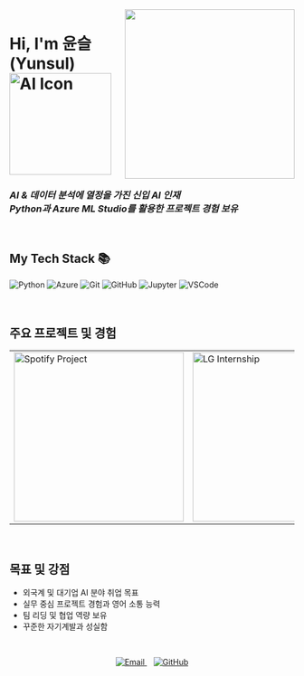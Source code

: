 <img align="right" src="https://user-images.githubusercontent.com/61736137/165254138-70830fcb-b25a-42b0-a8a4-b90678bcb2a2.svg" width="300"/>

<h1> Hi, I'm 윤슬 (Yunsul) <img src="https://cdn-icons-png.flaticon.com/512/616/616408.png" height="180" alt="AI Icon"></h1>

<p>
  <em>
    <h3>
      AI & 데이터 분석에 열정을 가진 신입 AI 인재<br/>
      Python과 Azure ML Studio를 활용한 프로젝트 경험 보유
    </h3>
  </em>
</p>

<br/>
<h2> My Tech Stack 📚 </h2>

![Python](https://img.shields.io/badge/-Python-3776AB?style=for-the-badge&logo=python&logoColor=white)
![Azure](https://img.shields.io/badge/-Azure-0089D6?style=for-the-badge&logo=microsoft-azure&logoColor=white)
![Git](https://img.shields.io/badge/-Git-F05032?style=for-the-badge&logo=git&logoColor=white)
![GitHub](https://img.shields.io/badge/-GitHub-181717?style=for-the-badge&logo=github&logoColor=white)
![Jupyter](https://img.shields.io/badge/-Jupyter-F37626?style=for-the-badge&logo=jupyter&logoColor=white)
![VSCode](https://img.shields.io/badge/-VSCode-007ACC?style=for-the-badge&logo=visual-studio-code&logoColor=white)

<br/>

<h2> 주요 프로젝트 및 경험 </h2>

<table>
  <tbody>
    <tr>
      <td>
        <a href="https://github.com/윤슬계정/spotify-valence-prediction" title="Spotify 음악 기분 점수 예측 프로젝트">
          <img align="center" src="https://user-images.githubusercontent.com/61736137/spotify_project_image.png" width="300" alt="Spotify Project">
        </a>
      </td>
      <td>
        <a href="https://github.com/윤슬계정/lg-electronics-intern" title="LG전자 인턴십 팀장 경험">
          <img align="center" src="https://user-images.githubusercontent.com/61736137/lg_intern_image.png" width="300" alt="LG Internship">
        </a>
      </td>
    </tr>
  </tbody>
</table>

<br/>

<h2> 목표 및 강점 </h2>

<ul>
  <li>외국계 및 대기업 AI 분야 취업 목표</li>
  <li>실무 중심 프로젝트 경험과 영어 소통 능력</li>
  <li>팀 리딩 및 협업 역량 보유</li>
  <li>꾸준한 자기계발과 성실함</li>
</ul>

<br/>

<p align="center">
  <a href="mailto:yunsul@example.com" title="Email">
    <img src="https://img.icons8.com/ios-filled/30/000000/email-open.png" alt="Email"/>
  </a>
  &nbsp;&nbsp;
  <a href="https://github.com/윤슬계정" title="GitHub">
    <img src="https://img.icons8.com/ios-glyphs/30/000000/github.png" alt="GitHub"/>
  </a>
</p>
